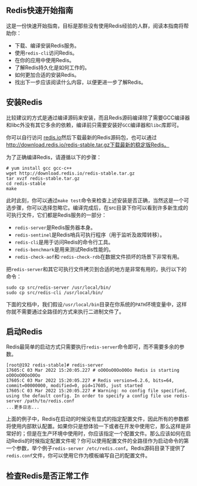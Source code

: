## Redis快速开始指南

这是一份快速开始指南，目标是那些没有使用Redis经验的人群，阅读本指南将帮助你：

* 下载、编译安装Redis服务。
* 使用`redis-cli`访问Redis。
* 在你的应用中使用Redis。
* 了解Redis持久化是如何工作的。
* 如何更加合适的安装Redis。
* 找出下一步应该阅读什么内容，以便更进一步了解Redis。

## 安装Redis

比较建议的方式是通过编译源码来安装，而且Redis源码编译除了需要GCC编译器和libc外没有其它多余的依赖，编译前只需要安装好`GCC`编译器和`libc`库即可。

你可以自行访问 [redis.io](https://redis.io/)然后下载最新的Redis源码包，也可以通过 http://download.redis.io/redis-stable.tar.gz下载最新的稳定版Redis。

为了正确编译Redis，请遵循以下的步骤：

~~~shell
# yum install gcc gcc-c++
wget http://download.redis.io/redis-stable.tar.gz
tar xvzf redis-stable.tar.gz
cd redis-stable
make
~~~

此时此刻，你可以通过`make test`命令来检查上述安装是否正确，当然这是一个可选步骤，你可以选择忽略它。编译完成后，在src目录下你可以看到许多新生成的可执行文件，它们都是Redis服务的一部分：

* `redis-server`是Redis服务器本身。
* `redis-sentinel`是Redis哨兵可执行程序（用于监听及故障转移）。
* `redis-cli`是用于访问Redis的命令行工具。
* `redis-benchmark`是用来测试Redis性能的。
* `redis-check-aof`和·`redis-check-rdb`在数据文件损坏的场景下非常有用。

把`redis-server`和其它可执行文件拷贝到合适的地方是非常有用的，执行以下的命令：

~~~shell
sudo cp src/redis-server /usr/local/bin/
sudo cp src/redis-cli /usr/local/bin/
~~~

下面的文档中，我们假设`/usr/local/bin`目录在你系统的`PATH`环境变量中，这样你就不需要通过全路径的方式来执行二进制文件了。

## 启动Redis

Redis最简单的启动方式只需要执行`redis-server`命令即可，而不需要多余的参数。

~~~shell
[root@192 redis-stable]# redis-server
17605:C 03 Mar 2022 15:20:05.227 # oO0OoO0OoO0Oo Redis is starting oO0OoO0OoO0Oo
17605:C 03 Mar 2022 15:20:05.227 # Redis version=6.2.6, bits=64, commit=00000000, modified=0, pid=17605, just started
17605:C 03 Mar 2022 15:20:05.227 # Warning: no config file specified, using the default config. In order to specify a config file use redis-server /path/to/redis.conf
...更多日志...
~~~

上面的例子中，Redis在启动的时候没有显式的指定配置文件，因此所有的参数都将使用内部默认配置。如果你只是想体验一下或者在开发中使用它，那么这样是非常好的；但是在生产环境中使用时，你应该指定一个配置文件。那么应该如何在启动Redis的时候指定配置文件呢？你可以使用配置文件的全路径作为启动命令的第一个参数，举个例子`redis-server /etc/redis.conf`。Redis源码目录下提供了`redis.conf`文件，你可以使用它作为模板编写自己的配置文件。

## 检查Redis是否正常工作











